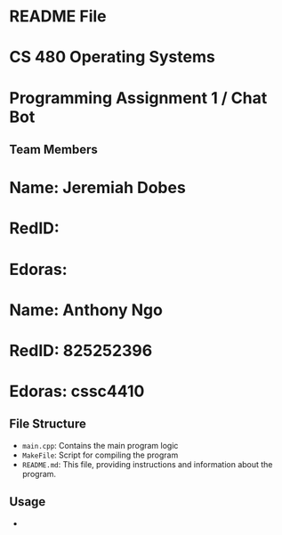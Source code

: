 # README File

# CS 480 Operating Systems
# Programming Assignment 1 / Chat Bot 
## Team Members 
# Name: Jeremiah Dobes
# RedID: 
# Edoras:

# Name: Anthony Ngo
# RedID: 825252396
# Edoras: cssc4410

## File Structure

- `main.cpp`: Contains the main program logic
- `MakeFile`: Script for compiling the program
- `README.md`: This file, providing instructions and information about the program.


## Usage

- 
